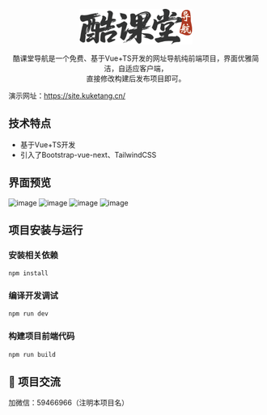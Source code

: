 
<p align="center">
<img alt="logo" src="./src/assets/images/site-logo.png" height="70" />
</p>
<p align="center">
	酷课堂导航是一个免费、基于Vue+TS开发的网址导航纯前端项目，界面优雅简洁，自适应客户端，
	<br />直接修改构建后发布项目即可。
</p>

演示网址：https://site.kuketang.cn/

## 技术特点

- 基于Vue+TS开发
- 引入了Bootstrap-vue-next、TailwindCSS

## 界面预览

![image](./docs/images/1.png)
![image](./docs/images/2.png)
![image](./docs/images/3.png)
![image](./docs/images/m1.png)

## 项目安装与运行

### 安装相关依赖

```sh
npm install
```

### 编译开发调试

```sh
npm run dev
```

### 构建项目前端代码

```sh
npm run build
```

## 💬 项目交流

加微信：59466966（注明本项目名）
